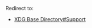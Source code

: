 Redirect to:

*   [XDG Base Directory#Support](/index.php/XDG_Base_Directory#Support "XDG Base Directory")